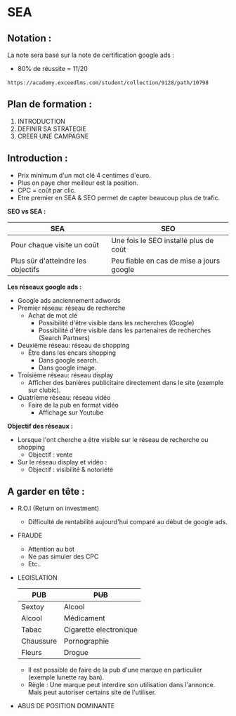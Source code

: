 # SEA

## Notation : 
La note sera basé sur la note de certification google ads : 
- 80% de réussite = 11/20

`https://academy.exceedlms.com/student/collection/9128/path/10798`
​
## Plan de formation :
1. INTRODUCTION
2. DEFINIR SA STRATEGIE
3. CREER UNE CAMPAGNE
​
​
## Introduction :  
- Prix minimum d'un mot clé 4 centimes d'euro. 
- Plus on paye cher meilleur est la position. 
- CPC = coût par clic.
- Etre premier en SEA & SEO permet de capter beaucoup plus de trafic.
​

**SEO vs SEA :** 

|SEA|SEO|
|---|---|
|Pour chaque visite un coût|Une fois le SEO installé plus de coût |
|Plus sûr d'atteindre les objectifs|Peu fiable en cas de mise a jours google|​​

**Les réseaux google ads :**
- Google ads anciennement adwords
- Premier réseau: réseau de recherche 
    - Achat de mot clé
        - Possibilité d'être visible dans les recherches (Google)
        - Possibilité d'être visible dans les partenaires de recherches (Search Partners)
- Deuxième réseau: réseau de shopping
    - Être dans les encars shopping 
        - Dans google search. 
        - Dans google image.
- Troisième réseau: réseau display 
    - Afficher des banières publicitaire directement dans le site (exemple sur clubic).
- Quatrième réseau: réseau vidéo
    - Faire de la pub en format vidéo
        - Affichage sur Youtube
​

**Objectif des réseaux :**
- Lorsque l'ont cherche a être visible sur le réseau de recherche ou shopping 
    - Objectif : vente
- Sur le réseau display et vidéo :
    - Objectif : visibilité & notoriété
    
## A garder en tête :
- R.O.I (Return on investment)
    - Difficulté de rentabilité aujourd'hui comparé au début de google ads.
- FRAUDE
    - Attention au bot 
    - Ne pas simuler des CPC
    - Etc..
- LEGISLATION

    |PUB|~~PUB~~|
    |---|---|
    |Sextoy|Alcool|
    |Alcool|Médicament|
    |Tabac|Cigarette electronique|
    |Chaussure|Pornographie|
    |Fleurs|Drogue|
    
    - Il est possible de faire de la pub d'une marque en particulier (exemple lunette ray ban).
    - Règle : Une marque peut interdire son utilisation dans l'annonce. Mais peut autoriser certains site de l'utiliser.
    
- ABUS DE POSITION DOMINANTE
